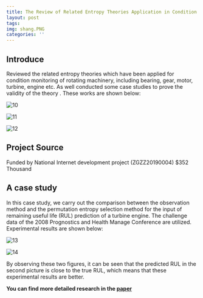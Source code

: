 ```yaml
---
title: The Review of Related Entropy Theories Application in Condition Monitoring of Rotating Machineries
layout: post
tags: 
img: shang.PNG
categories: ''
---
```

## Introduce

Reviewed the related entropy theories which have been applied for condition monitoring of rotating machinery, including bearing, gear, motor,  turbine, engine etc. As well conducted some case studies to prove the validity of the theory . These works are shown below:

![10]({{site.baseurl}}/assets/img/bear.PNG)

![11]({{site.baseurl}}/assets/img/gear.PNG)

![12]({{site.baseurl}}/assets/img/engine.PNG)

## Project Source

Funded by National Internet development project (ZGZZ20190004) $352 Thousand 

## A case study

In this case study, we carry out the comparison between the observation method and the permutation entropy selection method for the input of remaining useful life (RUL) prediction of a turbine engine. The challenge data of the 2008 Prognostics and Health Manage Conference are utilized. Experimental results are shown below:

![13]({{site.baseurl}}/assets/img/result1.PNG)

![14]({{site.baseurl}}/assets/img/result2.PNG)

By observing these two figures, it can be seen that the predicted RUL in the second picture is close to the true RUL, which means that these experimental results are better.

**You can find more detailed research in the [paper](https://github.com/ZhuoZhi-HIT/Postgraduate.github.io/blob/master/assets/img/entropy.pdf)**






